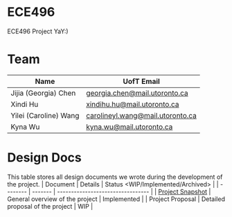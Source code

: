 # ECE496
ECE496 Project YaY:)

# Team
| Name                 | UofT Email |
| -------------------- | ---------- |
| Jijia (Georgia) Chen | <georgia.chen@mail.utoronto.ca>|
| Xindi Hu             | <xindihu.hu@mail.utoronto.ca>|
| Yilei (Caroline) Wang | <carolineyl.wang@mail.utoronto.ca>|
| Kyna Wu | <kyna.wu@mail.utoronto.ca>|

<!--
# Responsibilities

## Software Engineer I
- [ ] Owns Head/posture tracking AI algorithm
- [ ] Optimize real-time performance

## Software Engineer II
- [ ] Owns robotic arm's kinematics
- [ ] Control smooth movement and positioning
- [ ] Owns user control modes (lock/unlock)


## Mechanical & Software Engineer III
- [ ] Design and build robotic arm structure
- [ ] Handle power sypply and charging system
- [ ] Oversee system software integration and testing

## Hardware Design Engineer
- [ ] Design custom PCB for remote controller
- [ ] Build and test circuits for communication
-->
# Design Docs
This table stores all design documents we wrote during the development of the project.
| Document | Details | Status <WIP/Implemented/Archived> |
| -------- | ------- | --------------------------------- |
| [Project Snapshot](Reports/ECE496_Team2025143_Project%20Snapshot.pdf) | General overview of the project | Implemented |
| Project Proposal | Detailed proposal of the project | WIP |



